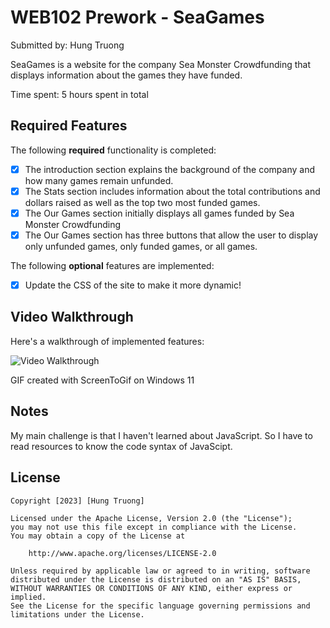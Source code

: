# WEB102 Prework - SeaGames

Submitted by: Hung Truong

SeaGames is a website for the company Sea Monster Crowdfunding that displays information about the games they have funded.

Time spent: 5 hours spent in total

## Required Features

The following **required** functionality is completed:

* [x] The introduction section explains the background of the company and how many games remain unfunded.
* [x] The Stats section includes information about the total contributions and dollars raised as well as the top two most funded games.
* [x] The Our Games section initially displays all games funded by Sea Monster Crowdfunding
* [x] The Our Games section has three buttons that allow the user to display only unfunded games, only funded games, or all games.

The following **optional** features are implemented:

* [x]  Update the CSS of the site to make it more dynamic!


## Video Walkthrough

Here's a walkthrough of implemented features:

<img src='https://i.imgur.com/exVOFTZ.gifv' title='Video Walkthrough' width='' alt='Video Walkthrough' />

<!-- Replace this with whatever GIF tool you used! -->
GIF created with ScreenToGif on Windows 11
<!-- Recommended tools:
[Kap](https://getkap.co/) for macOS
[ScreenToGif](https://www.screentogif.com/) for Windows
[peek](https://github.com/phw/peek) for Linux. -->

## Notes

My main challenge is that I haven't learned about JavaScript. So I have to read resources to know the code syntax of JavaScipt.

## License

    Copyright [2023] [Hung Truong]

    Licensed under the Apache License, Version 2.0 (the "License");
    you may not use this file except in compliance with the License.
    You may obtain a copy of the License at

        http://www.apache.org/licenses/LICENSE-2.0

    Unless required by applicable law or agreed to in writing, software
    distributed under the License is distributed on an "AS IS" BASIS,
    WITHOUT WARRANTIES OR CONDITIONS OF ANY KIND, either express or implied.
    See the License for the specific language governing permissions and
    limitations under the License.
